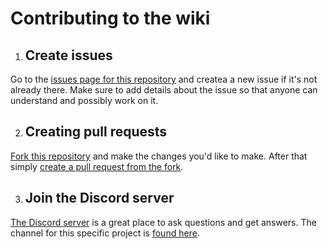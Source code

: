 # Contributing to the wiki

1. ## Create issues

Go to the [issues page for this repository](https://github.com/hearts-of-iron-2/wiki/issues) and createa a new issue if it's not already there.
Make sure to add details about the issue so that anyone can understand and possibly work on it.

2. ## Creating pull requests

[Fork this repository](https://github.com/hearts-of-iron-2/wiki/fork) and make the changes you'd like to make.
After that simply [create a pull request from the fork](https://docs.github.com/en/pull-requests/collaborating-with-pull-requests/proposing-changes-to-your-work-with-pull-requests/creating-a-pull-request-from-a-fork).

3. ## Join the Discord server

[The Discord server](https://discord.gg/MRQ7g6m3) is a great place to ask questions and get answers.
The channel for this specific project is [found here](https://discord.com/channels/1101559398507225279/1107363611409653860).

